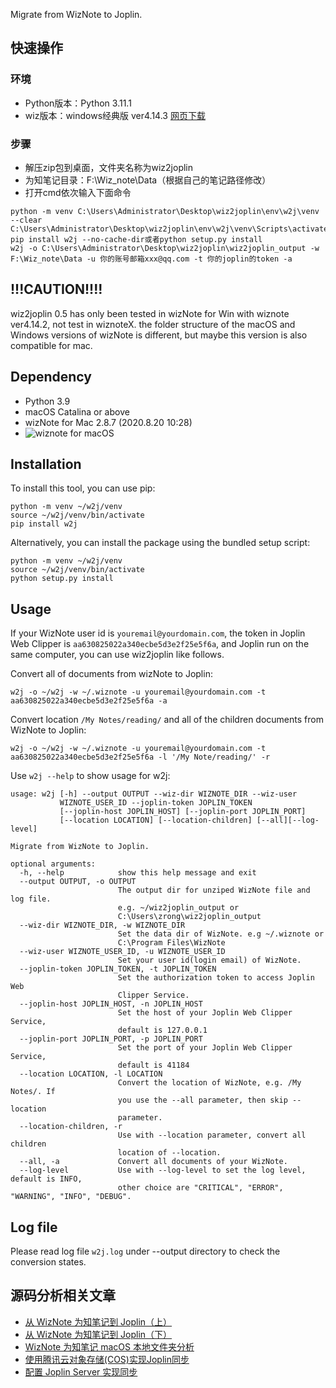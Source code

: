 Migrate from WizNote to Joplin.
## 快速操作
### 环境
- Python版本：Python 3.11.1
- wiz版本：windows经典版 ver4.14.3 [网页](https://www.wiz.cn/zh-cn/downloads-windows.html)[下载](https://url.wiz.cn/u/windows)
### 步骤
- 解压zip包到桌面，文件夹名称为wiz2joplin
- 为知笔记目录：F:\Wiz_note\Data（根据自己的笔记路径修改）
- 打开cmd依次输入下面命令
```
python -m venv C:\Users\Administrator\Desktop\wiz2joplin\env\w2j\venv --clear
C:\Users\Administrator\Desktop\wiz2joplin\env\w2j\venv\Scripts\activate.bat
pip install w2j --no-cache-dir或者python setup.py install
w2j -o C:\Users\Administrator\Desktop\wiz2joplin\wiz2joplin_output -w F:\Wiz_note\Data -u 你的账号邮箱xxx@qq.com -t 你的joplin的token -a
```

## !!!CAUTION!!!!

wiz2joplin 0.5 has only been tested in wizNote for Win with wiznote ver4.14.2, not test in wiznoteX.
the folder structure of the macOS and Windows versions of wizNote is different, but maybe this version is also compatible for mac.



## Dependency

- Python 3.9
- macOS Catalina or above
- wizNote for Mac 2.8.7 (2020.8.20 10:28)
- ![wiznote for macOS](wiznoteformac.png)

## Installation

To install this tool, you can use pip:

```
python -m venv ~/w2j/venv
source ~/w2j/venv/bin/activate
pip install w2j
```

Alternatively, you can install the package using the bundled setup script:

```
python -m venv ~/w2j/venv
source ~/w2j/venv/bin/activate
python setup.py install
```

## Usage

If your WizNote user id is `youremail@yourdomain.com`, the token in Joplin Web Clipper is `aa630825022a340ecbe5d3e2f25e5f6a`, and Joplin run on the same computer, you can use wiz2joplin like follows.

Convert all of documents from wizNote to Joplin:

``` shell
w2j -o ~/w2j -w ~/.wiznote -u youremail@yourdomain.com -t aa630825022a340ecbe5d3e2f25e5f6a -a
```

Convert location `/My Notes/reading/` and all of the children documents from WizNote to Joplin:

``` shell
w2j -o ~/w2j -w ~/.wiznote -u youremail@yourdomain.com -t aa630825022a340ecbe5d3e2f25e5f6a -l '/My Note/reading/' -r

```

Use `w2j --help` to show usage for w2j:

```
usage: w2j [-h] --output OUTPUT --wiz-dir WIZNOTE_DIR --wiz-user
           WIZNOTE_USER_ID --joplin-token JOPLIN_TOKEN
           [--joplin-host JOPLIN_HOST] [--joplin-port JOPLIN_PORT]
           [--location LOCATION] [--location-children] [--all][--log-level]

Migrate from WizNote to Joplin.

optional arguments:
  -h, --help            show this help message and exit
  --output OUTPUT, -o OUTPUT
                        The output dir for unziped WizNote file and log file.
                        e.g. ~/wiz2joplin_output or
                        C:\Users\zrong\wiz2joplin_output
  --wiz-dir WIZNOTE_DIR, -w WIZNOTE_DIR
                        Set the data dir of WizNote. e.g ~/.wiznote or
                        C:\Program Files\WizNote
  --wiz-user WIZNOTE_USER_ID, -u WIZNOTE_USER_ID
                        Set your user id(login email) of WizNote.
  --joplin-token JOPLIN_TOKEN, -t JOPLIN_TOKEN
                        Set the authorization token to access Joplin Web
                        Clipper Service.
  --joplin-host JOPLIN_HOST, -n JOPLIN_HOST
                        Set the host of your Joplin Web Clipper Service,
                        default is 127.0.0.1
  --joplin-port JOPLIN_PORT, -p JOPLIN_PORT
                        Set the port of your Joplin Web Clipper Service,
                        default is 41184
  --location LOCATION, -l LOCATION
                        Convert the location of WizNote, e.g. /My Notes/. If
                        you use the --all parameter, then skip --location
                        parameter.
  --location-children, -r
                        Use with --location parameter, convert all children
                        location of --location.
  --all, -a             Convert all documents of your WizNote.
  --log-level           Use with --log-level to set the log level, default is INFO,
                        other choice are "CRITICAL", "ERROR", "WARNING", "INFO", "DEBUG".
```

## Log file

Please read log file `w2j.log` under --output directory to check the conversion states.

## 源码分析相关文章

- [从 WizNote 为知笔记到 Joplin（上）](https://blog.zengrong.net/post/wiznote2joplin1/)
- [从 WizNote 为知笔记到 Joplin（下）](https://blog.zengrong.net/post/wiznote2joplin2/)
- [WizNote 为知笔记 macOS 本地文件夹分析](https://blog.zengrong.net/post/analysis-of-wiznote/)
- [使用腾讯云对象存储(COS)实现Joplin同步](https://blog.zengrong.net/post/joplin-sync-use-cos/)
- [配置 Joplin Server 实现同步](https://blog.zengrong.net/post/joplin-server-config/)
